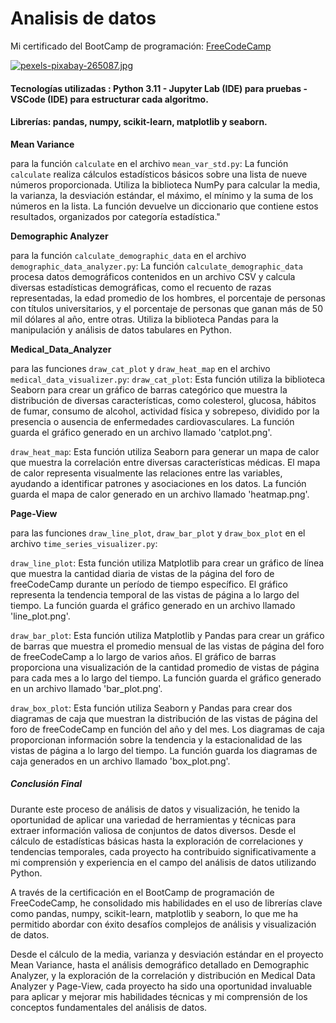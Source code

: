 # Analisis de datos
Mi certificado del BootCamp de programación: [FreeCodeCamp](https://www.freecodecamp.org/certification/Knaus-Elias-Gustavo/scientific-computing-with-python-v7)

[![pexels-pixabay-265087.jpg](https://i.postimg.cc/QVLysCnR/pexels-pixabay-265087.jpg)](https://postimg.cc/XB88kjW8)

#### Tecnologías utilizadas : Python 3.11 - Jupyter Lab (IDE) para pruebas - VSCode (IDE) para estructurar cada algoritmo.

#### Librerías: pandas, numpy, scikit-learn, matplotlib y seaborn.

**Mean Variance**

para la función `calculate` en el archivo `mean_var_std.py`:
La función `calculate` realiza cálculos estadísticos básicos sobre una lista de nueve números proporcionada. Utiliza la biblioteca NumPy para calcular la media,
la varianza, la desviación estándar, el máximo, el mínimo y la suma de los números en la lista. La función devuelve un diccionario que contiene estos resultados, 
organizados por categoría estadística."

**Demographic Analyzer**

para la función `calculate_demographic_data` en el archivo `demographic_data_analyzer.py`:
La función `calculate_demographic_data` procesa datos demográficos contenidos en un archivo CSV y calcula diversas estadísticas demográficas, 
como el recuento de razas representadas, la edad promedio de los hombres, el porcentaje de personas con títulos universitarios, y 
el porcentaje de personas que ganan más de 50 mil dólares al año, entre otras. Utiliza la biblioteca Pandas para la manipulación y análisis de datos tabulares en Python.

**Medical_Data_Analyzer**

para las funciones `draw_cat_plot` y `draw_heat_map` en el archivo `medical_data_visualizer.py`:
`draw_cat_plot`: Esta función utiliza la biblioteca Seaborn para crear un gráfico de barras categórico que muestra la distribución de diversas características, como colesterol, glucosa, hábitos de fumar, consumo de alcohol, actividad física y sobrepeso, dividido por la presencia o ausencia de enfermedades cardiovasculares. La función guarda el gráfico generado en un archivo llamado 'catplot.png'.

`draw_heat_map`: Esta función utiliza Seaborn para generar un mapa de calor que muestra la correlación entre diversas características médicas. El mapa de calor representa visualmente las relaciones entre las variables, ayudando a identificar patrones y asociaciones en los datos. La función guarda el mapa de calor generado en un archivo llamado 'heatmap.png'.


**Page-View**

para las funciones `draw_line_plot`, `draw_bar_plot` y `draw_box_plot` en el archivo `time_series_visualizer.py`:

`draw_line_plot`: Esta función utiliza Matplotlib para crear un gráfico de línea que muestra la cantidad diaria de vistas de la página del foro de freeCodeCamp durante un período de tiempo específico. El gráfico representa la tendencia temporal de las vistas de página a lo largo del tiempo. La función guarda el gráfico generado en un archivo llamado 'line_plot.png'.

`draw_bar_plot`: Esta función utiliza Matplotlib y Pandas para crear un gráfico de barras que muestra el promedio mensual de las vistas de página del foro de freeCodeCamp a lo largo de varios años. El gráfico de barras proporciona una visualización de la cantidad promedio de vistas de página para cada mes a lo largo del tiempo. La función guarda el gráfico generado en un archivo llamado 'bar_plot.png'.

`draw_box_plot`: Esta función utiliza Seaborn y Pandas para crear dos diagramas de caja que muestran la distribución de las vistas de página del foro de freeCodeCamp en función del año y del mes. Los diagramas de caja proporcionan información sobre la tendencia y la estacionalidad de las vistas de página a lo largo del tiempo. La función guarda los diagramas de caja generados en un archivo llamado 'box_plot.png'.


##### Conclusión Final

Durante este proceso de análisis de datos y visualización, he tenido la oportunidad de aplicar una variedad de herramientas y técnicas para extraer información valiosa de conjuntos de datos diversos. 
Desde el cálculo de estadísticas básicas hasta la exploración de correlaciones y tendencias temporales, cada proyecto ha contribuido significativamente a mi comprensión y experiencia en el campo del 
análisis de datos utilizando Python.

A través de la certificación en el BootCamp de programación de FreeCodeCamp, he consolidado mis habilidades en el uso de librerías clave como pandas, numpy, scikit-learn, matplotlib y seaborn, lo que 
me ha permitido abordar con éxito desafíos complejos de análisis y visualización de datos.

Desde el cálculo de la media, varianza y desviación estándar en el proyecto Mean Variance, hasta el análisis demográfico detallado en Demographic Analyzer, y la exploración de la correlación y 
distribución en Medical Data Analyzer y Page-View, cada proyecto ha sido una oportunidad invaluable para aplicar y mejorar mis habilidades técnicas y mi comprensión de los conceptos fundamentales 
del análisis de datos.
